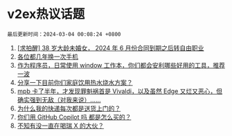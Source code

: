 # v2ex热议话题

`最后更新时间：2024-03-04 00:08:24 +0800`

1. [[求拍醒] 38 岁大龄未婚女， 2024 年 6 月份合同到期之后转自由职业](https://www.v2ex.com/t/1020211)
1. [各位都几年换一次手机](https://www.v2ex.com/t/1020214)
1. [作为程序员，日常使用 window 工作本，你们都会安利哪些好用的工具，推荐一波](https://www.v2ex.com/t/1020166)
1. [分享一下目前你们家庭饮用热水烧水方案？](https://www.v2ex.com/t/1020149)
1. [mpb 卡了半年，才发现罪魁祸首是 Vivaldi，以及虽然 Edge 又烂又恶心，但确实强到无敌（对我来说）……](https://www.v2ex.com/t/1020218)
1. [为什么我的快递每次都是送货上门的？](https://www.v2ex.com/t/1020200)
1. [你们用 GitHub Copilot 吗 都是怎么买的？](https://www.v2ex.com/t/1020175)
1. [不知有没一直在喝瑞 X 的大伙？](https://www.v2ex.com/t/1020199)

